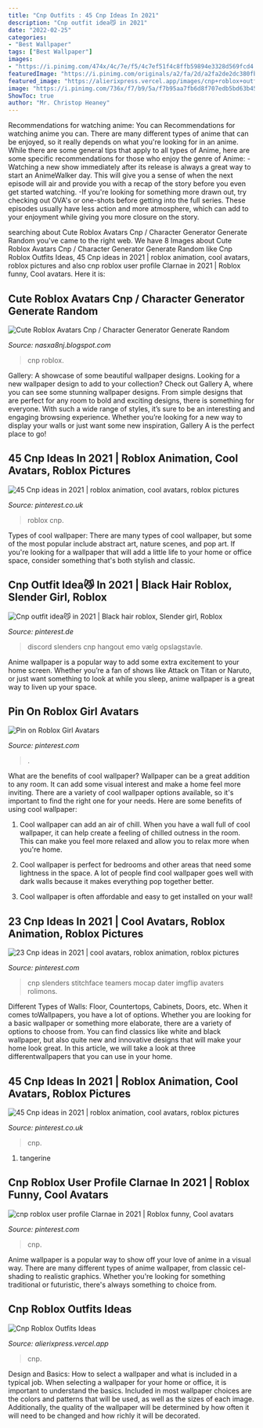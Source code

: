 ```yaml
---
title: "Cnp Outfits : 45 Cnp Ideas In 2021"
description: "Cnp outfit idea😼 in 2021"
date: "2022-02-25"
categories:
- "Best Wallpaper"
tags: ["Best Wallpaper"]
images:
- "https://i.pinimg.com/474x/4c/7e/f5/4c7ef51f4c8ffb59894e3328d569fcd4.jpg"
featuredImage: "https://i.pinimg.com/originals/a2/fa/2d/a2fa2de2dc380fba5a90936bb87a21f5.jpg"
featured_image: "https://alierixpress.vercel.app/images/cnp+roblox+outfits+ideas-8.jpg"
image: "https://i.pinimg.com/736x/f7/b9/5a/f7b95aa7fb6d8f707edb5bd63b45c160.jpg"
ShowToc: true
author: "Mr. Christop Heaney"
---
```



Recommendations for watching anime: You can
Recommendations for watching anime you can. There are many different types of anime that can be enjoyed, so it really depends on what you're looking for in an anime. While there are some general tips that apply to all types of Anime, here are some specific recommendations for those who enjoy the genre of Anime: 
-Watching a new show immediately after its release is always a great way to start an AnimeWalker day. This will give you a sense of when the next episode will air and provide you with a recap of the story before you even get started watching. 
-If you're looking for something more drawn out, try checking out OVA's or one-shots before getting into the full series. These episodes usually have less action and more atmosphere, which can add to your enjoyment while giving you more closure on the story.

	

		
searching about Cute Roblox Avatars Cnp / Character Generator Generate Random you've came to the right web. We have 8 Images about Cute Roblox Avatars Cnp / Character Generator Generate Random like Cnp Roblox Outfits Ideas, 45 Cnp ideas in 2021 | roblox animation, cool avatars, roblox pictures and also cnp roblox user profile Clarnae in 2021 | Roblox funny, Cool avatars. Here it is:
		
    
## Cute Roblox Avatars Cnp / Character Generator Generate Random

<img loading=lazy src="https://i.ytimg.com/vi/LMMdRmKXLrQ/maxresdefault.jpg" onerror="this.onerror=null;this.src='https://tse3.mm.bing.net/th?id=OIP.TI4lbxZ953tRmW9vqZJwUwHaEK&amp;pid=15.1';" alt="Cute Roblox Avatars Cnp / Character Generator Generate Random">

_Source: nasxa8nj.blogspot.com_

>cnp roblox. 

	

Gallery: A showcase of some beautiful wallpaper designs.
Looking for a new wallpaper design to add to your collection? Check out Gallery A, where you can see some stunning wallpaper designs. From simple designs that are perfect for any room to bold and exciting designs, there is something for everyone. With such a wide range of styles, it’s sure to be an interesting and engaging browsing experience. Whether you’re looking for a new way to display your walls or just want some new inspiration, Gallery A is the perfect place to go!





	
	
    
## 45 Cnp Ideas In 2021 | Roblox Animation, Cool Avatars, Roblox Pictures

<img loading=lazy src="https://i.pinimg.com/236x/1c/bf/00/1cbf00e48b6e3f11f821a104d1587dbd.jpg" onerror="this.onerror=null;this.src='https://tse1.mm.bing.net/th?id=OIP.3J15hsDfgd9P_UhkT4QM2gAAAA&amp;pid=15.1';" alt="45 Cnp ideas in 2021 | roblox animation, cool avatars, roblox pictures">

_Source: pinterest.co.uk_

>roblox cnp. 

	

Types of cool wallpaper:
There are many types of cool wallpaper, but some of the most popular include abstract art, nature scenes, and pop art. If you're looking for a wallpaper that will add a little life to your home or office space, consider something that's both stylish and classic.

    
## Cnp Outfit Idea😼 In 2021 | Black Hair Roblox, Slender Girl, Roblox

<img loading=lazy src="https://i.pinimg.com/236x/4c/d9/34/4cd934fe919645dff8da0fde3eb7203d.jpg?nii=t" onerror="this.onerror=null;this.src='https://tse4.mm.bing.net/th?id=OIP.F89mdaY8HV02c8m-zr_G6gAAAA&amp;pid=15.1';" alt="Cnp outfit idea😼 in 2021 | Black hair roblox, Slender girl, Roblox">

_Source: pinterest.de_

>discord slenders cnp hangout emo vælg opslagstavle. 

	

Anime wallpaper is a popular way to add some extra excitement to your home screen. Whether you’re a fan of shows like Attack on Titan or Naruto, or just want something to look at while you sleep, anime wallpaper is a great way to liven up your space.

    
## Pin On Roblox Girl Avatars

<img loading=lazy src="https://i.pinimg.com/originals/a2/fa/2d/a2fa2de2dc380fba5a90936bb87a21f5.jpg" onerror="this.onerror=null;this.src='https://tse1.mm.bing.net/th?id=OIP.CB6rNZg3Vv1lKKl6HWTciQHaEl&amp;pid=15.1';" alt="Pin on Roblox Girl Avatars">

_Source: pinterest.com_

>. 

	

What are the benefits of cool wallpaper?
Wallpaper can be a great addition to any room. It can add some visual interest and make a home feel more inviting. There are a variety of cool wallpaper options available, so it's important to find the right one for your needs. Here are some benefits of using cool wallpaper: 
1. Cool wallpaper can add an air of chill. When you have a wall full of cool wallpaper, it can help create a feeling of chilled outness in the room. This can make you feel more relaxed and allow you to relax more when you're home. 

2. Cool wallpaper is perfect for bedrooms and other areas that need some lightness in the space. A lot of people find cool wallpaper goes well with dark walls because it makes everything pop together better. 

3. Cool wallpaper is often affordable and easy to get installed on your wall!

    
## 23 Cnp Ideas In 2021 | Cool Avatars, Roblox Animation, Roblox Pictures

<img loading=lazy src="https://i.pinimg.com/474x/4c/7e/f5/4c7ef51f4c8ffb59894e3328d569fcd4.jpg" onerror="this.onerror=null;this.src='https://tse4.mm.bing.net/th?id=OIP.rEl1GCkBwcMp5wMyOs4q3AAAAA&amp;pid=15.1';" alt="23 Cnp ideas in 2021 | cool avatars, roblox animation, roblox pictures">

_Source: pinterest.com_

>cnp slenders stitchface teamers mocap dater imgflip avaters rolimons. 

	

Different Types of Walls: Floor, Countertops, Cabinets, Doors, etc.
When it comes toWallpapers, you have a lot of options. Whether you are looking for a basic wallpaper or something more elaborate, there are a variety of options to choose from. You can find classics like white and black wallpaper, but also quite new and innovative designs that will make your home look great. In this article, we will take a look at three differentwallpapers that you can use in your home.

    
## 45 Cnp Ideas In 2021 | Roblox Animation, Cool Avatars, Roblox Pictures

<img loading=lazy src="https://i.pinimg.com/474x/e1/03/f9/e103f9d6e15ae49058b2620260191764.jpg" onerror="this.onerror=null;this.src='https://tse4.mm.bing.net/th?id=OIP.pbeeBed25_gpEzAMsV8psAAAAA&amp;pid=15.1';" alt="45 Cnp ideas in 2021 | roblox animation, cool avatars, roblox pictures">

_Source: pinterest.co.uk_

>cnp. 

	

1. tangerine 

    
## Cnp Roblox User Profile Clarnae In 2021 | Roblox Funny, Cool Avatars

<img loading=lazy src="https://i.pinimg.com/736x/f7/b9/5a/f7b95aa7fb6d8f707edb5bd63b45c160.jpg" onerror="this.onerror=null;this.src='https://tse3.mm.bing.net/th?id=OIP.1dNKburUtpsIdg-fbPus2gAAAA&amp;pid=15.1';" alt="cnp roblox user profile Clarnae in 2021 | Roblox funny, Cool avatars">

_Source: pinterest.com_

>cnp. 

	

Anime wallpaper is a popular way to show off your love of anime in a visual way. There are many different types of anime wallpaper, from classic cel-shading to realistic graphics. Whether you're looking for something traditional or futuristic, there's always something to choice from.

    
## Cnp Roblox Outfits Ideas

<img loading=lazy src="https://alierixpress.vercel.app/images/cnp+roblox+outfits+ideas-8.jpg" onerror="this.onerror=null;this.src='https://tse4.mm.bing.net/th?id=OIP.tHhOyOsjsYMLcJBlEX6CmgHaEK&amp;pid=15.1';" alt="Cnp Roblox Outfits Ideas">

_Source: alierixpress.vercel.app_

>cnp. 

	

Design and Basics: How to select a wallpaper and what is included in a typical job.
When selecting a wallpaper for your home or office, it is important to understand the basics. Included in most wallpaper choices are the colors and patterns that will be used, as well as the sizes of each image. Additionally, the quality of the wallpaper will be determined by how often it will need to be changed and how richly it will be decorated.

